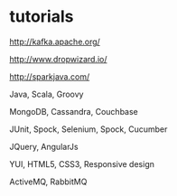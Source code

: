 # tutorials

http://kafka.apache.org/

http://www.dropwizard.io/

http://sparkjava.com/

Java, Scala, Groovy

MongoDB, Cassandra, Couchbase

JUnit, Spock, Selenium, Spock, Cucumber

JQuery, AngularJs

YUI, HTML5, CSS3, Responsive design

ActiveMQ, RabbitMQ
